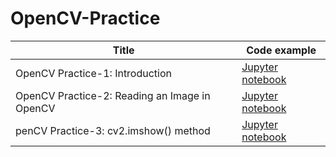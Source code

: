 # OpenCV-Practice

Title | Code example | 
--- | --- |
OpenCV Practice-1: Introduction| [Jupyter notebook](https://github.com/divakarkumarp/OpenCV-Practice/blob/main/OpenCV_Practice_1.ipynb)
OpenCV Practice-2: Reading an Image in OpenCV | [Jupyter notebook](https://github.com/divakarkumarp/OpenCV-Practice/blob/main/OpenCV_Practice_2.ipynb) 
penCV Practice-3: cv2.imshow() method| [Jupyter notebook](https://external-content.duckduckgo.com/iu/?u=https%3A%2F%2Fplumgroveinc.com%2Fwp-content%2Fuploads%2FPLEASE-WAIT-HERE-3.jpg&f=1&nofb=1&ipt=8ddac19496bae6071a92cfece25ec5d39a735a5529ec8b6b79be300f3338afdc&ipo=images)